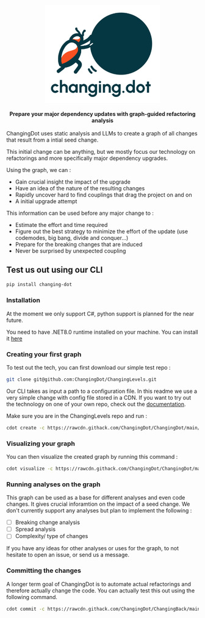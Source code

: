 <div align="center">
  <img src="./docs/assets/logo_white_background.png" alt="ChangingDot Logo" width=300></img>
</div>
<br>
<div align="center">
  <b>Prepare your major dependency updates with graph-guided refactoring analysis</b>
</div>
<br>
ChangingDot uses static analysis and LLMs to create a graph of all changes that result from a intial seed change. 

This initial change can be anything, but we mostly focus our technology on refactorings and more specifically major dependency upgrades.

Using the graph, we can :

- Gain crucial insight the impact of the upgrade
- Have an idea of the nature of the resulting changes
- Rapidly uncover hard to find couplings that drag the project on and on
- A initial upgrade attempt

This information can be used before any major change to : 

- Estimate the effort and time required
- Figure out the best strategy to minimize the effort of the update (use codemodes, big bang, divide and conquer...)
- Prepare for the breaking changes that are induced
- Never be surprised by unexpected coupling


## Test us out using our CLI

``` bash
pip install changing-dot
```

### Installation

At the moment we only support C#, python support is planned for the near future.

You need to have .NET8.0 runtime installed on your machine. You can install it [here](https://dotnet.microsoft.com/download/dotnet/8.0)

### Creating your first graph

To test out the tech, you can first download our simple test repo : 

```bash
git clone git@github.com:ChangingDot/ChangingLevels.git
```

Our CLI takes as input a path to a configuration file. In this readme we use a very simple change with config file stored in a CDN. If you want to try out the technology on one of your own repo, check out the [documentation](https://changingdot.github.io/ChangingDot/).

Make sure you are in the ChangingLevels repo and run :

```bash
cdot create -c https://rawcdn.githack.com/ChangingDot/ChangingDot/main/examples/example.yaml
```

### Visualizing your graph

You can then visualize the created graph by running this command : 

```bash
cdot visualize -c https://rawcdn.githack.com/ChangingDot/ChangingDot/main/examples/example.yaml
```

### Running analyses on the graph

This graph can be used as a base for different analyses and even code changes. It gives crucial inforamtion on the impact of a seed change.
We don't currently support any analyses but plan to implement the following : 

- [ ] Breaking change analysis
- [ ] Spread analysis
- [ ] Complexity/ type of changes

If you have any ideas for other analyses or uses for the graph, to not hesitate to open an issue, or send us a message.

### Committing the changes

A longer term goal of ChangingDot is to automate actual refactorings and therefore actually change the code. You can actually test this out using the following command.

```bash
cdot commit -c https://rawcdn.githack.com/ChangingDot/ChangingBack/main/examples/example.yaml
```